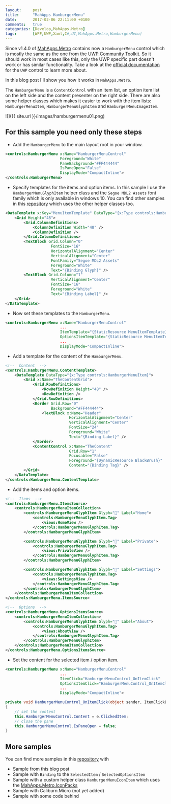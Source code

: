 ```yaml
---
layout:     post
title:      "MahApps HamburgerMenu"
date:       2017-02-06 22:11:00 +0100
comments:   true
categories: [Develop,MahApps.Metro]
tags:       [WPF,UWP,Xaml,C#,UI,MahApps.Metro,HamburgerMenu]
---
```


Since v1.4.0 of [MahApps.Metro](http://mahapps.com) contains now a `HamburgerMenu` control which is mostly the same as the one from the [UWP Community Toolkit](https://github.com/Microsoft/UWPCommunityToolkit). So it should work in most cases like this, only the UWP specific part doesn't work or has similar functionality. Take a look at the [official documentation](http://docs.uwpcommunitytoolkit.com/en/master/controls/HamburgerMenu/) for the `UWP` control to learn more about.

In this blog post I'll show you how it works in `MahApps.Metro`.

The `HamburgerMenu` is a `ContentControl` with an item list, an option item list on the left side and the content presenter on the right side. There are also some helper classes which makes it easier to work with the item lists: `HamburgerMenuItem`, `HamburgerMenuGlyphItem` and `HamburgerMenuImageItem`.

![]({{ site.url }}/images/hamburgermenu01.png)

## For this sample you need only these steps

- Add the `HamburgerMenu` to the main layout root in your window.
```xml
<controls:HamburgerMenu x:Name="HamburgerMenuControl"
                        Foreground="White"
                        PaneBackground="#FF444444"
                        IsPaneOpen="False"
                        DisplayMode="CompactInline">
</controls:HamburgerMenu>
```
- Specify templates for the items and option items. In this sample I use the `HamburgerMenuGlyphItem` helper class and the `Segoe MDL2 Assets` font family which is only available in windows 10. You can find other samples in this [repository](https://github.com/punker76/code-samples) which uses the other helper classes too.
```xml
<DataTemplate x:Key="MenuItemTemplate" DataType="{x:Type controls:HamburgerMenuGlyphItem}">
    <Grid Height="48">
        <Grid.ColumnDefinitions>
            <ColumnDefinition Width="48" />
            <ColumnDefinition />
        </Grid.ColumnDefinitions>
        <TextBlock Grid.Column="0"
                    FontSize="16"
                    HorizontalAlignment="Center"
                    VerticalAlignment="Center"
                    FontFamily="Segoe MDL2 Assets"
                    Foreground="White"
                    Text="{Binding Glyph}" />
        <TextBlock Grid.Column="1"
                    VerticalAlignment="Center"
                    FontSize="16"
                    Foreground="White"
                    Text="{Binding Label}" />
    </Grid>
</DataTemplate>
```
- Now set these templates to the `HamburgerMenu`.
```xml
<controls:HamburgerMenu x:Name="HamburgerMenuControl"
                        ...
                        ItemTemplate="{StaticResource MenuItemTemplate}"
                        OptionsItemTemplate="{StaticResource MenuItemTemplate}"
                        ...
                        DisplayMode="CompactInline">
```
- Add a template for the content of the `HamburgerMenu`.
```xml
<!--  Content  -->
<controls:HamburgerMenu.ContentTemplate>
    <DataTemplate DataType="{x:Type controls:HamburgerMenuItem}">
        <Grid x:Name="TheContentGrid">
            <Grid.RowDefinitions>
                <RowDefinition Height="48" />
                <RowDefinition />
            </Grid.RowDefinitions>
            <Border Grid.Row="0"
                    Background="#FF444444">
                <TextBlock x:Name="Header"
                            HorizontalAlignment="Center"
                            VerticalAlignment="Center"
                            FontSize="24"
                            Foreground="White"
                            Text="{Binding Label}" />
            </Border>
            <ContentControl x:Name="TheContent"
                            Grid.Row="1"
                            Focusable="False"
                            Foreground="{DynamicResource BlackBrush}"
                            Content="{Binding Tag}" />
        </Grid>
    </DataTemplate>
</controls:HamburgerMenu.ContentTemplate>
```
- Add the items and option items.
```xml
<!--  Items  -->
<controls:HamburgerMenu.ItemsSource>
    <controls:HamburgerMenuItemCollection>
        <controls:HamburgerMenuGlyphItem Glyph="" Label="Home">
            <controls:HamburgerMenuGlyphItem.Tag>
                <views:HomeView />
            </controls:HamburgerMenuGlyphItem.Tag>
        </controls:HamburgerMenuGlyphItem>

        <controls:HamburgerMenuGlyphItem Glyph="" Label="Private">
            <controls:HamburgerMenuGlyphItem.Tag>
                <views:PrivateView />
            </controls:HamburgerMenuGlyphItem.Tag>
        </controls:HamburgerMenuGlyphItem>

        <controls:HamburgerMenuGlyphItem Glyph="" Label="Settings">
            <controls:HamburgerMenuGlyphItem.Tag>
                <views:SettingsView />
            </controls:HamburgerMenuGlyphItem.Tag>
        </controls:HamburgerMenuGlyphItem>
    </controls:HamburgerMenuItemCollection>
</controls:HamburgerMenu.ItemsSource>

<!--  Options  -->
<controls:HamburgerMenu.OptionsItemsSource>
    <controls:HamburgerMenuItemCollection>
        <controls:HamburgerMenuGlyphItem Glyph="" Label="About">
            <controls:HamburgerMenuGlyphItem.Tag>
                <views:AboutView />
            </controls:HamburgerMenuGlyphItem.Tag>
        </controls:HamburgerMenuGlyphItem>
    </controls:HamburgerMenuItemCollection>
</controls:HamburgerMenu.OptionsItemsSource>
```
- Set the content for the selected item / option item.
```xml
<controls:HamburgerMenu x:Name="HamburgerMenuControl"
                        ...
                        ItemClick="HamburgerMenuControl_OnItemClick"
                        OptionsItemClick="HamburgerMenuControl_OnItemClick"
                        ...
                        DisplayMode="CompactInline">
```

```csharp
private void HamburgerMenuControl_OnItemClick(object sender, ItemClickEventArgs e)
{
    // set the content
    this.HamburgerMenuControl.Content = e.ClickedItem;
    // close the pane
    this.HamburgerMenuControl.IsPaneOpen = false;
}
```

## More samples

You can find more samples in this [repository](https://github.com/punker76/code-samples) with

- Sample from this blog post
- Sample with `Binding` to the `SelectedItem` / `SelectedOptionsItem`
- Sample with a custom helper class `HamburgerMenuIconItem` which uses the [MahApps.Metro.IconPacks](https://github.com/MahApps/MahApps.Metro.IconPacks)
- Sample with Caliburn.Micro (not yet added)
- Sample with some code behind
